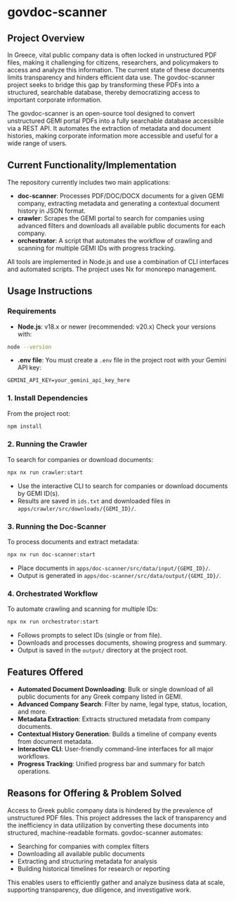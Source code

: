 # govdoc-scanner

## Project Overview

In Greece, vital public company data is often locked in unstructured PDF files, making it challenging for citizens, researchers, and policymakers to access and analyze this information. The current state of these documents limits transparency and hinders efficient data use. The govdoc-scanner project seeks to bridge this gap by transforming these PDFs into a structured, searchable database, thereby democratizing access to important corporate information.

The govdoc-scanner is an open-source tool designed to convert unstructured GEMI portal PDFs into a fully searchable database accessible via a REST API. It automates the extraction of metadata and document histories, making corporate information more accessible and useful for a wide range of users.

## Current Functionality/Implementation

The repository currently includes two main applications:

- **doc-scanner**: Processes PDF/DOC/DOCX documents for a given GEMI company, extracting metadata and generating a contextual document history in JSON format.
- **crawler**: Scrapes the GEMI portal to search for companies using advanced filters and downloads all available public documents for each company.
- **orchestrator**: A script that automates the workflow of crawling and scanning for multiple GEMI IDs with progress tracking.

All tools are implemented in Node.js and use a combination of CLI interfaces and automated scripts. The project uses Nx for monorepo management.

## Usage Instructions

### Requirements

- **Node.js**: v18.x or newer (recommended: v20.x)
  Check your versions with:

```sh
node --version
```

- **.env file**: You must create a `.env` file in the project root with your Gemini API key:

```
GEMINI_API_KEY=your_gemini_api_key_here
```

### 1. Install Dependencies

From the project root:

```sh
npm install
```

### 2. Running the Crawler

To search for companies or download documents:

```sh
npx nx run crawler:start
```

- Use the interactive CLI to search for companies or download documents by GEMI ID(s).
- Results are saved in `ids.txt` and downloaded files in `apps/crawler/src/downloads/{GEMI_ID}/`.

### 3. Running the Doc-Scanner

To process documents and extract metadata:

```sh
npx nx run doc-scanner:start
```

- Place documents in `apps/doc-scanner/src/data/input/{GEMI_ID}/`.
- Output is generated in `apps/doc-scanner/src/data/output/{GEMI_ID}/`.

### 4. Orchestrated Workflow

To automate crawling and scanning for multiple IDs:

```sh
npx nx run orchestrator:start
```

- Follows prompts to select IDs (single or from file).
- Downloads and processes documents, showing progress and summary.
- Output is saved in the `output/` directory at the project root.

## Features Offered

- **Automated Document Downloading**: Bulk or single download of all public documents for any Greek company listed in GEMI.
- **Advanced Company Search**: Filter by name, legal type, status, location, and more.
- **Metadata Extraction**: Extracts structured metadata from company documents.
- **Contextual History Generation**: Builds a timeline of company events from document metadata.
- **Interactive CLI**: User-friendly command-line interfaces for all major workflows.
- **Progress Tracking**: Unified progress bar and summary for batch operations.

## Reasons for Offering & Problem Solved

Access to Greek public company data is hindered by the prevalence of unstructured PDF files. This project addresses the lack of transparency and the inefficiency in data utilization by converting these documents into structured, machine-readable formats.
govdoc-scanner automates:

- Searching for companies with complex filters
- Downloading all available public documents
- Extracting and structuring metadata for analysis
- Building historical timelines for research or reporting

This enables users to efficiently gather and analyze business data at scale, supporting transparency, due diligence, and investigative work.
